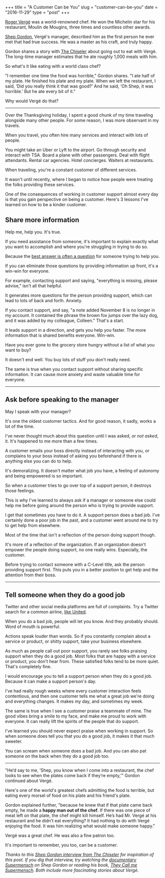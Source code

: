 +++
title = "A Customer Can be You"
slug = "customer-can-be-you"
date = "2016-11-29"
type = "post"
+++ 

[Roger Vergé](http://www.eater.com/2015/6/8/8745361/chef-roger-verge-died) was a world-renowned chef. He won the Michelin star for his restaurant, Moulin de Mougins, three times and countless other awards. 

[Shep Gordon](https://en.wikipedia.org/wiki/Shep_Gordon), Vergé's manager, described him as the first person he ever met that had true success. He was a master as his craft, and truly happy. 

Gordon shares a story with [The Chiseler](http://chiseler.org/post/145157416821/life-after-supermensch-an-interview-with-shep) about going out to eat with Vergé. The long-time manager estimates that he ate roughly 1,000 meals with him.

So what's it like eating with a world class chef? 

"I remember one time the food was horrible," Gordon shares. "I ate half of my plate. He finished his plate and my plate. When we left the restaurant, I said, ‘Did you really think it that was good?’ And he said, ‘Oh Shep, it was horrible.’ But he ate every bit of it." 

Why would Vergé do that? 

* * * 

Over the Thanksgiving holiday, I spent a good chunk of my time traveling alongside many other people. For some reason, I was more observant in my travels. 

When you travel, you often hire many services and interact with lots of people. 

You might take an Uber or Lyft to the airport. Go through security and interact with TSA. Board a plane with other passengers. Deal with flight attendants. Rental car agencies. Hotel concierges. Waiters at restaurants. 

When traveling, you're a constant customer of different services. 

It wasn't until recently, where I began to notice how people were treating the folks providing these services. 

One of the consequences of working in customer support almost every day is that you gain perspective on being a customer. Here's 3 lessons I've learned on how to be a kinder customer. 

## Share more information 

Help me, help you. It's true.  

If you need assistance from someone, it's important to explain exactly what you want to accomplish and where you're struggling in trying to do so.

Because the [best answer is often a question](http://supportops.co/dont-be-a-robot-create-conversations/) for someone trying to help you.

If you can eliminate those questions by providing information up front, it's a win-win for everyone. 

For example, contacting support and saying, "everything is missing, please advise," isn't all that helpful. 

It generates more questions for the person providing support, which can lead to lots of back and forth. Anxiety. 

If you contact support, and say, "a note added November 8 is no longer in my account. It contained the phrase the brown fox jumps over the lazy dog, and it was added by my colleague, Colleen." That's a start. 

It leads support in a direction, and gets you help you faster. The more information that is shared benefits everyone. Win-win. 

Have you ever gone to the grocery store hungry without a list of what you want to buy? 

It doesn't end well. You buy lots of stuff you don't really need. 

The same is true when you contact support without sharing specific information. It can cause more anxiety and waste valuable time for everyone. 

* * * 

## Ask before speaking to the manager 

May I speak with your manager? 

It's one the oldest customer tactics. And for good reason, it sadly, works a lot of the time. 

I've never thought much about this question until I was asked, *or not asked*, it. It's happened to me more than a few times. 

A customer emails your boss directly instead of interacting with you, or complains to your boss instead of asking you beforehand if there is anything else you can do to help. 

It's demoralizing. It doesn't matter what job you have, a feeling of autonomy and being empowered is so important. 

So when a customer tries to go over top of a support person, it destroys those feelings. 

This is why I've learned to always ask if a manager or someone else could help me before going around the person who is trying to provide support. 

I get that sometimes you have to do it. A support person does a bad job. I've certainly done a poor job in the past, and a customer went around me to try to get help from elsewhere. 

Most of the time that isn't a reflection of the person doing support though. 

It's more of a reflection of the organization. If an organization doesn't empower the people doing support, no one really wins. Especially, the customer. 

Before trying to contact someone with a C-Level title, ask the person providing support first. This puts you in a better position to get help and the attention from their boss.  

* * * 

## Tell someone when they do a good job

Twitter and other social media platforms are full of complaints. Try a Twitter search for a common airline, [like United](https://twitter.com/search?f=tweets&vertical=default&q=%40United%20hate&src=typd). 

When you do a bad job, people will let you know. And they probably should. Word of mouth is powerful. 

Actions speak louder than words. So if you constantly complain about a service or product, or shitty support, take your business elsewhere. 

As much as people call out poor support, you rarely see folks praising support when they do a good job. Most folks that are happy with a service or product, you don't hear from. These satisfied folks tend to be more quiet. That's completely fine. 

I would encourage you to tell a support person when they do a good job. Because it can make a support person's day. 

I've had really rough weeks where every customer interaction feels contentious, and then one customer tells me what a great job we're doing and everything changes. It makes my day, and sometimes my week. 

The same is true when I see a customer praise a teammate of mine. The good vibes bring a smile to my face, and make me proud to work with everyone. It can really lift the spirits of the people that do support. 

I've learned you should never expect praise when working in support. So when someone does tell you that you do a good job, it makes it that much sweeter. 

You can scream when someone does a bad job. And you can also pat someone on the back when they do a good job too. 

* * * 

"He’d say to me, ‘Shep, you know when I come into a restaurant, the chef looks to see when the plates come back if they’re empty,’" Gordon continued about Vergé. 

Here's one of the world's greatest chefs admitting the food is terrible, but eating every morsel of food on his plate and his friend's plate. 

Gordon explained further, "because he knew that if that plate came back empty, he made a **happy man out of the chef**. If there was one piece of meat left on that plate, the chef might kill himself. He’s had Mr. Vergé at his restaurant and he didn’t eat everything? It had nothing to do with Vergé enjoying the food. It was him realizing what would make someone happy." 

Vergé was a great chef. He was also a fine patron too. 

It's important to remember, you too, can be a customer. 

*Thanks to this [Shep Gordon interview from The Chiseler](http://chiseler.org/post/145157416821/life-after-supermensch-an-interview-with-shep) for inspiration of this post. If you dig that interview, try watching the [documentary Supermensch](https://dvd.netflix.com/Movie/Supermensch-The-Legend-of-Shep-Gordon/70292993) on Shep Gordon or reading his book, [They Call me Supermensch](https://www.amazon.com/They-Call-Supermensch-Backstage-Rock-2019n-2019Roll-ebook/dp/B00MMFN8QY). Both include more fascinating stories about Vergé.* 